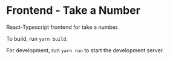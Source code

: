 # Frontend - Take a Number
React-Typescript frontend for take a number.

To build, run `yarn build`.

For development, run `yarn run` to start the development server.

